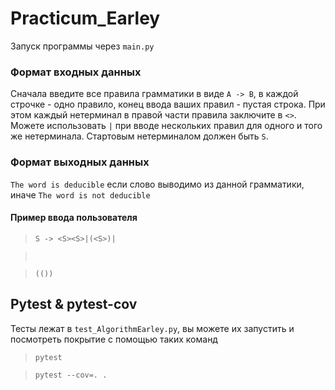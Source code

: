 # Practicum_Earley

Запуск программы через ```main.py```


### Формат входных данных
Сначала введите все правила грамматики в виде ```A -> B```, в каждой строчке - одно правило, конец ввода ваших правил - пустая строка.
При этом каждый нетерминал в правой части правила заключите в ```<>```.
Можете использовать ```|``` при вводе нескольких правил для одного и того же нетерминала.
Стартовым нетерминалом должен быть ```S```.

### Формат выходных данных
```The word is deducible``` если слово выводимо из данной грамматики, иначе ```The word is not deducible```

#### Пример ввода пользователя

>  ```S -> <S><S>|(<S>)|```

>  ``` ```
  
>  ```(())``` 

  

## Pytest & pytest-cov
Тесты лежат в ```test_AlgorithmEarley.py```, вы можете их запустить и посмотреть покрытие с помощью таких команд
  
> ```pytest```

> ```pytest --cov=. .```

